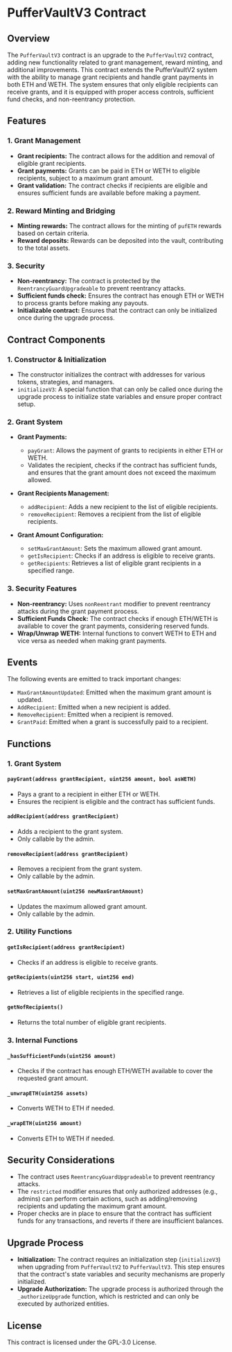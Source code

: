 # PufferVaultV3 Contract

## Overview

The `PufferVaultV3` contract is an upgrade to the `PufferVaultV2` contract, adding new functionality related to grant management, reward minting, and additional improvements. This contract extends the PufferVaultV2 system with the ability to manage grant recipients and handle grant payments in both ETH and WETH. The system ensures that only eligible recipients can receive grants, and it is equipped with proper access controls, sufficient fund checks, and non-reentrancy protection.

## Features

### 1. Grant Management
- **Grant recipients:** The contract allows for the addition and removal of eligible grant recipients.
- **Grant payments:** Grants can be paid in ETH or WETH to eligible recipients, subject to a maximum grant amount.
- **Grant validation:** The contract checks if recipients are eligible and ensures sufficient funds are available before making a payment.

### 2. Reward Minting and Bridging
- **Minting rewards:** The contract allows for the minting of `pufETH` rewards based on certain criteria.
- **Reward deposits:** Rewards can be deposited into the vault, contributing to the total assets.

### 3. Security
- **Non-reentrancy:** The contract is protected by the `ReentrancyGuardUpgradeable` to prevent reentrancy attacks.
- **Sufficient funds check:** Ensures the contract has enough ETH or WETH to process grants before making any payouts.
- **Initializable contract:** Ensures that the contract can only be initialized once during the upgrade process.

## Contract Components

### 1. Constructor & Initialization
- The constructor initializes the contract with addresses for various tokens, strategies, and managers.
- `initializeV3`: A special function that can only be called once during the upgrade process to initialize state variables and ensure proper contract setup.

### 2. Grant System
- **Grant Payments:**
  - `payGrant`: Allows the payment of grants to recipients in either ETH or WETH.
  - Validates the recipient, checks if the contract has sufficient funds, and ensures that the grant amount does not exceed the maximum allowed.
  
- **Grant Recipients Management:**
  - `addRecipient`: Adds a new recipient to the list of eligible recipients.
  - `removeRecipient`: Removes a recipient from the list of eligible recipients.
  
- **Grant Amount Configuration:**
  - `setMaxGrantAmount`: Sets the maximum allowed grant amount.
  - `getIsRecipient`: Checks if an address is eligible to receive grants.
  - `getRecipients`: Retrieves a list of eligible grant recipients in a specified range.
  
### 3. Security Features
- **Non-reentrancy:** Uses `nonReentrant` modifier to prevent reentrancy attacks during the grant payment process.
- **Sufficient Funds Check:** The contract checks if enough ETH/WETH is available to cover the grant payments, considering reserved funds.
- **Wrap/Unwrap WETH:** Internal functions to convert WETH to ETH and vice versa as needed when making grant payments.

## Events
The following events are emitted to track important changes:
- `MaxGrantAmountUpdated`: Emitted when the maximum grant amount is updated.
- `AddRecipient`: Emitted when a new recipient is added.
- `RemoveRecipient`: Emitted when a recipient is removed.
- `GrantPaid`: Emitted when a grant is successfully paid to a recipient.

## Functions

### 1. Grant System

#### `payGrant(address grantRecipient, uint256 amount, bool asWETH)`
- Pays a grant to a recipient in either ETH or WETH.
- Ensures the recipient is eligible and the contract has sufficient funds.

#### `addRecipient(address grantRecipient)`
- Adds a recipient to the grant system.
- Only callable by the admin.

#### `removeRecipient(address grantRecipient)`
- Removes a recipient from the grant system.
- Only callable by the admin.

#### `setMaxGrantAmount(uint256 newMaxGrantAmount)`
- Updates the maximum allowed grant amount.
- Only callable by the admin.

### 2. Utility Functions

#### `getIsRecipient(address grantRecipient)`
- Checks if an address is eligible to receive grants.

#### `getRecipients(uint256 start, uint256 end)`
- Retrieves a list of eligible recipients in the specified range.

#### `getNofRecipients()`
- Returns the total number of eligible grant recipients.

### 3. Internal Functions

#### `_hasSufficientFunds(uint256 amount)`
- Checks if the contract has enough ETH/WETH available to cover the requested grant amount.

#### `_unwrapETH(uint256 assets)`
- Converts WETH to ETH if needed.

#### `_wrapETH(uint256 amount)`
- Converts ETH to WETH if needed.

## Security Considerations

- The contract uses `ReentrancyGuardUpgradeable` to prevent reentrancy attacks.
- The `restricted` modifier ensures that only authorized addresses (e.g., admins) can perform certain actions, such as adding/removing recipients and updating the maximum grant amount.
- Proper checks are in place to ensure that the contract has sufficient funds for any transactions, and reverts if there are insufficient balances.

## Upgrade Process

- **Initialization:** The contract requires an initialization step (`initializeV3`) when upgrading from `PufferVaultV2` to `PufferVaultV3`. This step ensures that the contract's state variables and security mechanisms are properly initialized.
- **Upgrade Authorization:** The upgrade process is authorized through the `_authorizeUpgrade` function, which is restricted and can only be executed by authorized entities.

## License

This contract is licensed under the GPL-3.0 License.

